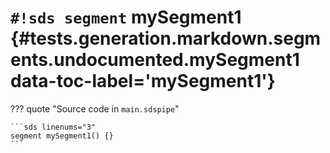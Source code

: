 # `#!sds segment` mySegment1 {#tests.generation.markdown.segments.undocumented.mySegment1 data-toc-label='mySegment1'}

??? quote "Source code in `main.sdspipe`"

    ```sds linenums="3"
    segment mySegment1() {}
    ```
